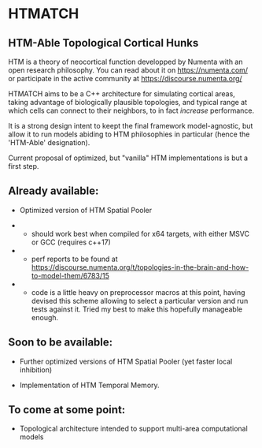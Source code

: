 # HTMATCH
HTM-Able Topological Cortical Hunks
-

HTM is a theory of neocortical function developped by Numenta with an open research philosophy.
You can read about it on https://numenta.com/ or participate in the active community at https://discourse.numenta.org/

HTMATCH aims to be a C++ architecture for simulating cortical areas, taking advantage of biologically plausible topologies, and typical range at which cells can connect to their neighbors, to in fact *increase* performance.

It is a strong design intent to keept the final framework model-agnostic, but allow it to run models abiding to HTM philosophies in particular (hence the 'HTM-Able' designation).

Current proposal of optimized, but "vanilla" HTM implementations is but a first step.

Already available:
-

- Optimized version of HTM Spatial Pooler
* * should work best when compiled for x64 targets, with either MSVC or GCC (requires c++17)
* * perf reports to be found at https://discourse.numenta.org/t/topologies-in-the-brain-and-how-to-model-them/6783/15
* * code is a little heavy on preprocessor macros at this point, having devised this scheme allowing to select a particular version and run tests against it. Tried my best to make this hopefully manageable enough.

Soon to be available:
-

- Further optimized versions of HTM Spatial Pooler (yet faster local inhibition)

- Implementation of HTM Temporal Memory.

To come at some point:
-

- Topological architecture intended to support multi-area computational models
